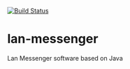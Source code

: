 [![Build Status](https://travis-ci.org/rahulrprasad/lan-messenger.svg?branch=master)](https://travis-ci.org/rahulrprasad/lan-messenger)
# lan-messenger
Lan Messenger software based on Java
